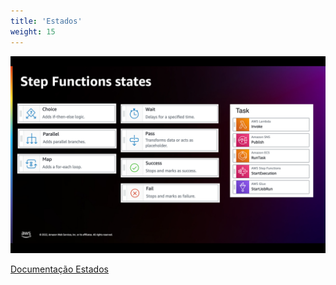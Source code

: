 ```yaml
---
title: 'Estados'
weight: 15
---
```


![Estados](/static/img/intro/states.png)

[Documentação Estados](https://docs.aws.amazon.com/pt_br/step-functions/latest/dg/concepts-states.html)
